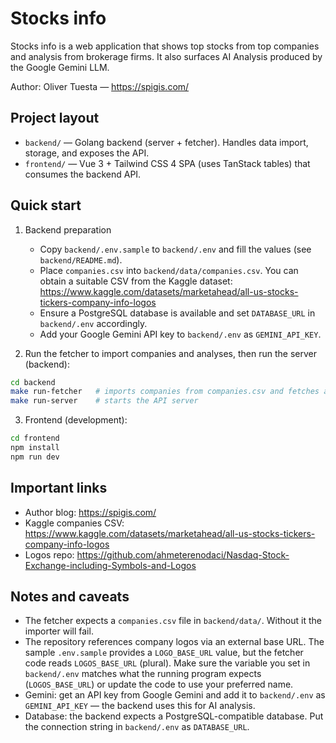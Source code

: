 # Stocks info

Stocks info is a web application that shows top stocks from top companies and analysis from brokerage firms. It also surfaces AI Analysis produced by the Google Gemini LLM.

Author: Oliver Tuesta — https://spigis.com/

## Project layout

-   `backend/` — Golang backend (server + fetcher). Handles data import, storage, and exposes the API.
-   `frontend/` — Vue 3 + Tailwind CSS 4 SPA (uses TanStack tables) that consumes the backend API.

## Quick start

1. Backend preparation

    - Copy `backend/.env.sample` to `backend/.env` and fill the values (see `backend/README.md`).
    - Place `companies.csv` into `backend/data/companies.csv`. You can obtain a suitable CSV from the Kaggle dataset:
      https://www.kaggle.com/datasets/marketahead/all-us-stocks-tickers-company-info-logos
    - Ensure a PostgreSQL database is available and set `DATABASE_URL` in `backend/.env` accordingly.
    - Add your Google Gemini API key to `backend/.env` as `GEMINI_API_KEY`.

2. Run the fetcher to import companies and analyses, then run the server (backend):

```bash
cd backend
make run-fetcher   # imports companies from companies.csv and fetches analyses
make run-server    # starts the API server
```

3. Frontend (development):

```bash
cd frontend
npm install
npm run dev
```

## Important links

-   Author blog: https://spigis.com/
-   Kaggle companies CSV: https://www.kaggle.com/datasets/marketahead/all-us-stocks-tickers-company-info-logos
-   Logos repo: https://github.com/ahmeterenodaci/Nasdaq-Stock-Exchange-including-Symbols-and-Logos

## Notes and caveats

-   The fetcher expects a `companies.csv` file in `backend/data/`. Without it the importer will fail.
-   The repository references company logos via an external base URL. The sample `.env.sample` provides a `LOGO_BASE_URL` value, but the fetcher code reads `LOGOS_BASE_URL` (plural). Make sure the variable you set in `backend/.env` matches what the running program expects (`LOGOS_BASE_URL`) or update the code to use your preferred name.
-   Gemini: get an API key from Google Gemini and add it to `backend/.env` as `GEMINI_API_KEY` — the backend uses this for AI analysis.
-   Database: the backend expects a PostgreSQL-compatible database. Put the connection string in `backend/.env` as `DATABASE_URL`.
